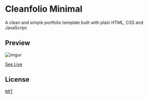 # Cleanfolio Minimal

A clean and simple portfolio template built with plain HTML, CSS and JavaScript.

## Preview

![imgur](https://i.imgur.com/5z7cvMz.gif)

[See Live]()

## License

[MIT](https://choosealicense.com/licenses/mit/)
